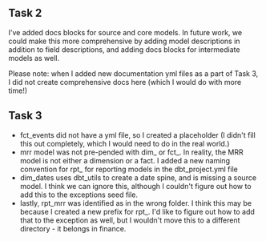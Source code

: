 ## Task 2
I've added docs blocks for source and core models. In future work, we could make this more comprehensive by adding model descriptions in addition to field descriptions, and adding docs blocks for intermediate models as well.

Please note: when I added new documentation yml files as a part of Task 3, I did not create comprehensive docs here (which I would do with more time!)

## Task 3
- fct_events did not have a yml file, so I created a placeholder (I didn't fill this out completely, which I would need to do in the real world.)
- mrr model was not pre-pended with dim_ or fct_. In reality, the MRR model is not either a dimension or a fact. I added a new naming convention for rpt_ for reporting models in the dbt_project.yml file
- dim_dates uses dbt_utils to create a date spine, and is missing a source model. I think we can ignore this, although I couldn't figure out how to add this to the exceptions seed file.
- lastly, rpt_mrr was identified as in the wrong folder. I think this may be because I created a new prefix for rpt_. I'd like to figure out how to add that to the exception as well, but I wouldn't move this to a different directory - it belongs in finance.
